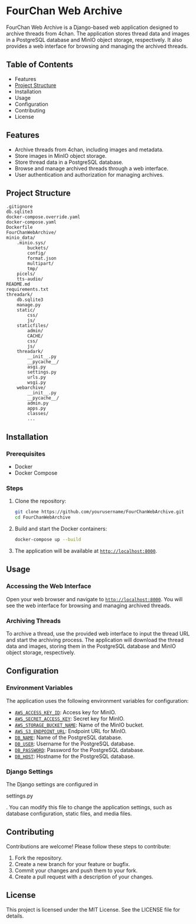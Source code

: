 # FourChan Web Archive

FourChan Web Archive is a Django-based web application designed to archive threads from 4chan. The application stores thread data and images in a PostgreSQL database and MinIO object storage, respectively. It also provides a web interface for browsing and managing the archived threads.

## Table of Contents

- Features
- [Project Structure](#project-structure)
- Installation
- Usage
- Configuration
- Contributing
- License

## Features

- Archive threads from 4chan, including images and metadata.
- Store images in MinIO object storage.
- Store thread data in a PostgreSQL database.
- Browse and manage archived threads through a web interface.
- User authentication and authorization for managing archives.

## Project Structure

```
.gitignore
db.sqlite3
docker-compose.override.yaml
docker-compose.yaml
Dockerfile
FourChanWebArchive/
minio_data/
    .minio.sys/
        buckets/
        config/
        format.json
        multipart/
        tmp/
    picels/
    tts-audio/
README.md
requirements.txt
threadark/
    db.sqlite3
    manage.py
    static/
        css/
        js/
    staticfiles/
        admin/
        CACHE/
        css/
        js/
    threadark/
        __init__.py
        __pycache__/
        asgi.py
        settings.py
        urls.py
        wsgi.py
    webarchive/
        __init__.py
        __pycache__/
        admin.py
        apps.py
        classes/
        ...
```

## Installation

### Prerequisites

- Docker
- Docker Compose

### Steps

1. Clone the repository:

   ```sh
   git clone https://github.com/yourusername/FourChanWebArchive.git
   cd FourChanWebArchive
   ```

2. Build and start the Docker containers:

   ```sh
   docker-compose up --build
   ```

3. The application will be available at [`http://localhost:8000`](command:_github.copilot.openSymbolFromReferences?%5B%22%22%2C%5B%7B%22uri%22%3A%7B%22scheme%22%3A%22file%22%2C%22authority%22%3A%22%22%2C%22path%22%3A%22%2Fhome%2Fdaniel%2Fcode%2Fprojects%2FFourChanWebArchive%2Fthreadark%2Fwebarchive%2Fviews.py%22%2C%22query%22%3A%22%22%2C%22fragment%22%3A%22%22%7D%2C%22pos%22%3A%7B%22line%22%3A2%2C%22character%22%3A12%7D%7D%5D%2C%22d0a3e58c-95f4-44b2-aa4a-4785127891e4%22%5D "Go to definition").

## Usage

### Accessing the Web Interface

Open your web browser and navigate to [`http://localhost:8000`](command:_github.copilot.openSymbolFromReferences?%5B%22%22%2C%5B%7B%22uri%22%3A%7B%22scheme%22%3A%22file%22%2C%22authority%22%3A%22%22%2C%22path%22%3A%22%2Fhome%2Fdaniel%2Fcode%2Fprojects%2FFourChanWebArchive%2Fthreadark%2Fwebarchive%2Fviews.py%22%2C%22query%22%3A%22%22%2C%22fragment%22%3A%22%22%7D%2C%22pos%22%3A%7B%22line%22%3A2%2C%22character%22%3A12%7D%7D%5D%2C%22d0a3e58c-95f4-44b2-aa4a-4785127891e4%22%5D "Go to definition"). You will see the web interface for browsing and managing archived threads.

### Archiving Threads

To archive a thread, use the provided web interface to input the thread URL and start the archiving process. The application will download the thread data and images, storing them in the PostgreSQL database and MinIO object storage, respectively.

## Configuration

### Environment Variables

The application uses the following environment variables for configuration:

- [`AWS_ACCESS_KEY_ID`](command:_github.copilot.openSymbolFromReferences?%5B%22%22%2C%5B%7B%22uri%22%3A%7B%22scheme%22%3A%22file%22%2C%22authority%22%3A%22%22%2C%22path%22%3A%22%2Fhome%2Fdaniel%2Fcode%2Fprojects%2FFourChanWebArchive%2Fthreadark%2Fthreadark%2Fsettings.py%22%2C%22query%22%3A%22%22%2C%22fragment%22%3A%22%22%7D%2C%22pos%22%3A%7B%22line%22%3A148%2C%22character%22%3A0%7D%7D%2C%7B%22uri%22%3A%7B%22scheme%22%3A%22file%22%2C%22authority%22%3A%22%22%2C%22path%22%3A%22%2Fhome%2Fdaniel%2Fcode%2Fprojects%2FFourChanWebArchive%2Fthreadark%2Fwebarchive%2Fclasses%2FThreadStorage.py%22%2C%22query%22%3A%22%22%2C%22fragment%22%3A%22%22%7D%2C%22pos%22%3A%7B%22line%22%3A71%2C%22character%22%3A38%7D%7D%5D%2C%22d0a3e58c-95f4-44b2-aa4a-4785127891e4%22%5D "Go to definition"): Access key for MinIO.
- [`AWS_SECRET_ACCESS_KEY`](command:_github.copilot.openSymbolFromReferences?%5B%22%22%2C%5B%7B%22uri%22%3A%7B%22scheme%22%3A%22file%22%2C%22authority%22%3A%22%22%2C%22path%22%3A%22%2Fhome%2Fdaniel%2Fcode%2Fprojects%2FFourChanWebArchive%2Fthreadark%2Fthreadark%2Fsettings.py%22%2C%22query%22%3A%22%22%2C%22fragment%22%3A%22%22%7D%2C%22pos%22%3A%7B%22line%22%3A149%2C%22character%22%3A0%7D%7D%2C%7B%22uri%22%3A%7B%22scheme%22%3A%22file%22%2C%22authority%22%3A%22%22%2C%22path%22%3A%22%2Fhome%2Fdaniel%2Fcode%2Fprojects%2FFourChanWebArchive%2Fthreadark%2Fwebarchive%2Fclasses%2FThreadStorage.py%22%2C%22query%22%3A%22%22%2C%22fragment%22%3A%22%22%7D%2C%22pos%22%3A%7B%22line%22%3A72%2C%22character%22%3A38%7D%7D%5D%2C%22d0a3e58c-95f4-44b2-aa4a-4785127891e4%22%5D "Go to definition"): Secret key for MinIO.
- [`AWS_STORAGE_BUCKET_NAME`](command:_github.copilot.openSymbolFromReferences?%5B%22%22%2C%5B%7B%22uri%22%3A%7B%22scheme%22%3A%22file%22%2C%22authority%22%3A%22%22%2C%22path%22%3A%22%2Fhome%2Fdaniel%2Fcode%2Fprojects%2FFourChanWebArchive%2Fthreadark%2Fthreadark%2Fsettings.py%22%2C%22query%22%3A%22%22%2C%22fragment%22%3A%22%22%7D%2C%22pos%22%3A%7B%22line%22%3A150%2C%22character%22%3A0%7D%7D%2C%7B%22uri%22%3A%7B%22scheme%22%3A%22file%22%2C%22authority%22%3A%22%22%2C%22path%22%3A%22%2Fhome%2Fdaniel%2Fcode%2Fprojects%2FFourChanWebArchive%2Fthreadark%2Fwebarchive%2Fclasses%2FThreadStorage.py%22%2C%22query%22%3A%22%22%2C%22fragment%22%3A%22%22%7D%2C%22pos%22%3A%7B%22line%22%3A76%2C%22character%22%3A37%7D%7D%5D%2C%22d0a3e58c-95f4-44b2-aa4a-4785127891e4%22%5D "Go to definition"): Name of the MinIO bucket.
- [`AWS_S3_ENDPOINT_URL`](command:_github.copilot.openSymbolFromReferences?%5B%22%22%2C%5B%7B%22uri%22%3A%7B%22scheme%22%3A%22file%22%2C%22authority%22%3A%22%22%2C%22path%22%3A%22%2Fhome%2Fdaniel%2Fcode%2Fprojects%2FFourChanWebArchive%2Fthreadark%2Fthreadark%2Fsettings.py%22%2C%22query%22%3A%22%22%2C%22fragment%22%3A%22%22%7D%2C%22pos%22%3A%7B%22line%22%3A151%2C%22character%22%3A0%7D%7D%5D%2C%22d0a3e58c-95f4-44b2-aa4a-4785127891e4%22%5D "Go to definition"): Endpoint URL for MinIO.
- [`DB_NAME`](command:_github.copilot.openSymbolFromReferences?%5B%22%22%2C%5B%7B%22uri%22%3A%7B%22scheme%22%3A%22file%22%2C%22authority%22%3A%22%22%2C%22path%22%3A%22%2Fhome%2Fdaniel%2Fcode%2Fprojects%2FFourChanWebArchive%2Fthreadark%2Fthreadark%2Fsettings.py%22%2C%22query%22%3A%22%22%2C%22fragment%22%3A%22%22%7D%2C%22pos%22%3A%7B%22line%22%3A58%2C%22character%22%3A27%7D%7D%5D%2C%22d0a3e58c-95f4-44b2-aa4a-4785127891e4%22%5D "Go to definition"): Name of the PostgreSQL database.
- [`DB_USER`](command:_github.copilot.openSymbolFromReferences?%5B%22%22%2C%5B%7B%22uri%22%3A%7B%22scheme%22%3A%22file%22%2C%22authority%22%3A%22%22%2C%22path%22%3A%22%2Fhome%2Fdaniel%2Fcode%2Fprojects%2FFourChanWebArchive%2Fthreadark%2Fthreadark%2Fsettings.py%22%2C%22query%22%3A%22%22%2C%22fragment%22%3A%22%22%7D%2C%22pos%22%3A%7B%22line%22%3A59%2C%22character%22%3A27%7D%7D%5D%2C%22d0a3e58c-95f4-44b2-aa4a-4785127891e4%22%5D "Go to definition"): Username for the PostgreSQL database.
- [`DB_PASSWORD`](command:_github.copilot.openSymbolFromReferences?%5B%22%22%2C%5B%7B%22uri%22%3A%7B%22scheme%22%3A%22file%22%2C%22authority%22%3A%22%22%2C%22path%22%3A%22%2Fhome%2Fdaniel%2Fcode%2Fprojects%2FFourChanWebArchive%2Fthreadark%2Fthreadark%2Fsettings.py%22%2C%22query%22%3A%22%22%2C%22fragment%22%3A%22%22%7D%2C%22pos%22%3A%7B%22line%22%3A60%2C%22character%22%3A31%7D%7D%5D%2C%22d0a3e58c-95f4-44b2-aa4a-4785127891e4%22%5D "Go to definition"): Password for the PostgreSQL database.
- [`DB_HOST`](command:_github.copilot.openSymbolFromReferences?%5B%22%22%2C%5B%7B%22uri%22%3A%7B%22scheme%22%3A%22file%22%2C%22authority%22%3A%22%22%2C%22path%22%3A%22%2Fhome%2Fdaniel%2Fcode%2Fprojects%2FFourChanWebArchive%2Fthreadark%2Fthreadark%2Fsettings.py%22%2C%22query%22%3A%22%22%2C%22fragment%22%3A%22%22%7D%2C%22pos%22%3A%7B%22line%22%3A61%2C%22character%22%3A27%7D%7D%5D%2C%22d0a3e58c-95f4-44b2-aa4a-4785127891e4%22%5D "Go to definition"): Hostname for the PostgreSQL database.

### Django Settings

The Django settings are configured in 

settings.py

. You can modify this file to change the application settings, such as database configuration, static files, and media files.

## Contributing

Contributions are welcome! Please follow these steps to contribute:

1. Fork the repository.
2. Create a new branch for your feature or bugfix.
3. Commit your changes and push them to your fork.
4. Create a pull request with a description of your changes.

## License

This project is licensed under the MIT License. See the LICENSE file for details.